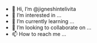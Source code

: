 - 👋 Hi, I’m @jigneshintelivita
- 👀 I’m interested in ...
- 🌱 I’m currently learning ...
- 💞️ I’m looking to collaborate on ...
- 📫 How to reach me ...

<!---
jigneshintelivita/jigneshintelivita is a ✨ special ✨ repository because its `README.md` (this file) appears on your GitHub profile.
You can click the Preview link to take a look at your changes.
--->
